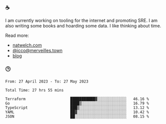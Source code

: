 ### ☕

I am currently working on tooling for the internet and promoting SRE. I am also writing some books and hoarding some data. I like thinking about time. 

Read more:

 - [natwelch.com](https://natwelch.com)
 - [@icco@merveilles.town](https://merveilles.town/@icco)
 - [blog](https://writing.natwelch.com)

### 🕒

<!--START_SECTION:waka-->

```text
From: 27 April 2023 - To: 27 May 2023

Total Time: 27 hrs 55 mins

Terraform                    ███████████▓░░░░░░░░░░░░░   46.16 %
Go                           ████▒░░░░░░░░░░░░░░░░░░░░   16.79 %
TypeScript                   ███▒░░░░░░░░░░░░░░░░░░░░░   13.12 %
YAML                         ██▓░░░░░░░░░░░░░░░░░░░░░░   10.42 %
JSON                         ██░░░░░░░░░░░░░░░░░░░░░░░   08.15 %
```

<!--END_SECTION:waka-->

